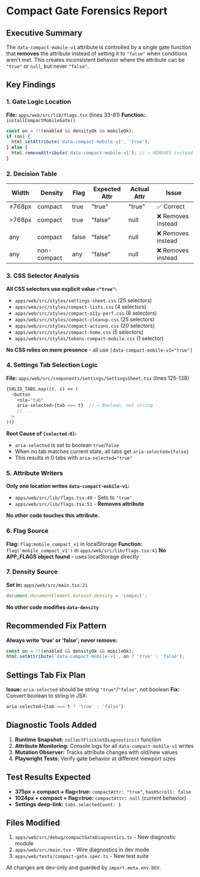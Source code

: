 # Compact Gate Forensics Report

## Executive Summary

The `data-compact-mobile-v1` attribute is controlled by a single gate function that **removes** the attribute instead of setting it to `"false"` when conditions aren't met. This creates inconsistent behavior where the attribute can be `"true"` or `null`, but never `"false"`.

## Key Findings

### 1. Gate Logic Location
**File:** `apps/web/src/lib/flags.tsx` (lines 33-81)
**Function:** `installCompactMobileGate()`

```typescript
const on = !!(enabled && densityOk && mobileOk);
if (on) {
  html.setAttribute('data-compact-mobile-v1', 'true');
} else {
  html.removeAttribute('data-compact-mobile-v1'); // ← REMOVES instead of "false"
}
```

### 2. Decision Table

| Width | Density | Flag | Expected Attr | Actual Attr | Issue |
|-------|---------|------|---------------|-------------|-------|
| ≤768px | compact | true | "true" | "true" | ✅ Correct |
| >768px | compact | true | "false" | null | ❌ Removes instead |
| any | compact | false | "false" | null | ❌ Removes instead |
| any | non-compact | any | "false" | null | ❌ Removes instead |

### 3. CSS Selector Analysis

**All CSS selectors use explicit value `="true"`:**
- `apps/web/src/styles/settings-sheet.css` (25 selectors)
- `apps/web/src/styles/compact-lists.css` (4 selectors)  
- `apps/web/src/styles/compact-a11y-perf.css` (8 selectors)
- `apps/web/src/styles/compact-cleanup.css` (25 selectors)
- `apps/web/src/styles/compact-actions.css` (20 selectors)
- `apps/web/src/styles/compact-home.css` (5 selectors)
- `apps/web/src/styles/tokens-compact-mobile.css` (1 selector)

**No CSS relies on mere presence** - all use `[data-compact-mobile-v1="true"]`

### 4. Settings Tab Selection Logic

**File:** `apps/web/src/components/settings/SettingsSheet.tsx` (lines 125-138)

```typescript
{VALID_TABS.map((t, i) => (
  <button
    role="tab"
    aria-selected={tab === t}  // ← Boolean, not string
    // ...
  >
))}
```

**Root Cause of `{selected:0}`:**
- `aria-selected` is set to boolean `true`/`false`
- When no tab matches current state, all tabs get `aria-selected={false}`
- This results in 0 tabs with `aria-selected="true"`

### 5. Attribute Writers

**Only one location writes `data-compact-mobile-v1`:**
- `apps/web/src/lib/flags.tsx:49` - Sets to `"true"`
- `apps/web/src/lib/flags.tsx:51` - **Removes attribute**

**No other code touches this attribute.**

### 6. Flag Source

**Flag:** `flag:mobile_compact_v1` in localStorage
**Function:** `flag('mobile_compact_v1')` in `apps/web/src/lib/flags.tsx:41`
**No APP_FLAGS object found** - uses localStorage directly

### 7. Density Source

**Set in:** `apps/web/src/main.tsx:21`
```typescript
document.documentElement.dataset.density = 'compact';
```
**No other code modifies `data-density`**

## Recommended Fix Pattern

**Always write 'true' or 'false'; never remove:**

```typescript
const on = !!(enabled && densityOk && mobileOk);
html.setAttribute('data-compact-mobile-v1', on ? 'true' : 'false');
```

## Settings Tab Fix Plan

**Issue:** `aria-selected` should be string `"true"`/`"false"`, not boolean
**Fix:** Convert boolean to string in JSX:

```typescript
aria-selected={tab === t ? 'true' : 'false'}
```

## Diagnostic Tools Added

1. **Runtime Snapshot:** `collectFlickletDiagnostics()` function
2. **Attribute Monitoring:** Console logs for all `data-compact-mobile-v1` writes
3. **Mutation Observer:** Tracks attribute changes with old/new values
4. **Playwright Tests:** Verify gate behavior at different viewport sizes

## Test Results Expected

- **375px + compact + flag=true:** `compactAttr: "true"`, `hasHScroll: false`
- **1024px + compact + flag=true:** `compactAttr: null` (current behavior)
- **Settings deep-link:** `tabs.selectedCount: 1`

## Files Modified

1. `apps/web/src/debug/compactGateDiagnostics.ts` - New diagnostic module
2. `apps/web/src/main.tsx` - Wire diagnostics in dev mode
3. `apps/web/tests/compact-gate.spec.ts` - New test suite

All changes are dev-only and guarded by `import.meta.env.DEV`.
















